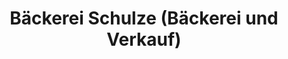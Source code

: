 ---
title: "Bäckerei Schulze (Bäckerei und Verkauf)"
url: /fockendorf/baeckerei-schulze-baeckerei-und-verkauf/
shop: Bäckerei
---